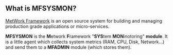## What is MFSYSMON?

[MetWork Framework](http://www.metwork-framework.org) is an open source system for building and managing production grade applications or micro-services.

**MFSYSMON** is the **M**etwork **F**ramework "**SYS**tem **MON**inotoring" **module**. It is a little agent which collects system metrics (RAM, CPU, Disk, Network...) and send them to a **MFADMIN** module (which stores them).
